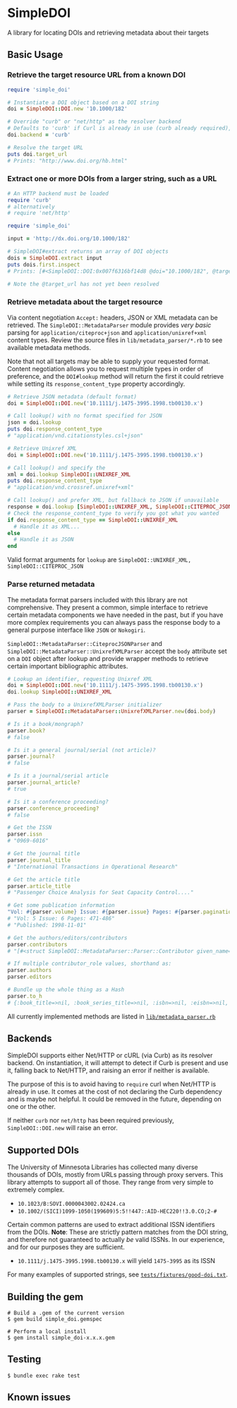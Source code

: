# SimpleDOI
A library for locating DOIs and retrieving metadata about their targets

## Basic Usage
### Retrieve the target resource URL from a known DOI

```ruby
require 'simple_doi'

# Instantiate a DOI object based on a DOI string
doi = SimpleDOI::DOI.new '10.1000/182'

# Override "curb" or "net/http" as the resolver backend
# Defaults to 'curb' if Curl is already in use (curb already required), otherwise Net/HTTP
doi.backend = 'curb'

# Resolve the target URL
puts doi.target_url
# Prints: "http://www.doi.org/hb.html"
```

### Extract one or more DOIs from a larger string, such as a URL
```ruby
# An HTTP backend must be loaded
require 'curb'
# alternatively
# require 'net/http'

require 'simple_doi'

input = 'http://dx.doi.org/10.1000/182'

# SimpleDOI#extract returns an array of DOI objects
dois = SimpleDOI.extract input
puts dois.first.inspect
# Prints: [#<SimpleDOI::DOI:0x007f6316bf14d8 @doi="10.1000/182", @target_url=nil, @backend=curb>]

# Note the @target_url has not yet been resolved
```

### Retrieve metadata about the target resource
Via content negotiation `Accept:` headers, JSON or XML metadata can be
retrieved.  The `SimpleDOI::MetadataParser` module provides _very basic_ parsing
for `application/citeproc+json` and `application/unixref+xml` content types.
Review the source files in `lib/metadata_parser/*.rb` to see available metadata
methods.

Note that not all targets may be able to supply your requested format. Content
negotiation allows you to request multiple types in order of preference, and the
`DOI#lookup` method will return the first it could retrieve while setting its
`response_content_type` property accordingly.

```ruby
# Retrieve JSON metadata (default format)
doi = SimpleDOI::DOI.new('10.1111/j.1475-3995.1998.tb00130.x')

# Call lookup() with no format specified for JSON
json = doi.lookup
puts doi.response_content_type
# "application/vnd.citationstyles.csl+json"

# Retrieve Unixref XML
doi = SimpleDOI::DOI.new('10.1111/j.1475-3995.1998.tb00130.x')

# Call lookup() and specify the
xml = doi.lookup SimpleDOI::UNIXREF_XML
puts doi.response_content_type
# "application/vnd.crossref.unixref+xml"

# Call lookup() and prefer XML, but fallback to JSON if unavailable
response = doi.lookup [SimpleDOI::UNIXREF_XML, SimpleDOI::CITEPROC_JSON]
# Check the response_content_type to verify you got what you wanted
if doi.response_content_type == SimpleDOI::UNIXREF_XML
  # Handle it as XML...
else
  # Handle it as JSON
end

```

Valid format arguments for `lookup` are `SimpleDOI::UNIXREF_XML,
SimpleDOI::CITEPROC_JSON`

### Parse returned metadata
The metadata format parsers included with this library are not comprehensive.
They present a common, simple interface to retrieve certain metadata components
we have needed in the past, but if you have more complex requirements you can
always pass the response body to a general purpose interface like `JSON` or
`Nokogiri`.

`SimpleDOI::MetadataParser::CiteprocJSONParser` and
`SimpleDOI::MetadataParser::UnixrefXMLParser` accept the `body` attribute set on
a `DOI` object after lookup and provide wrapper methods to retrieve certain
important bibliographic attributes.

```ruby
# Lookup an identifier, requesting Unixref XML
doi = SimpleDOI::DOI.new('10.1111/j.1475-3995.1998.tb00130.x')
doi.lookup SimpleDOI::UNIXREF_XML

# Pass the body to a UnixrefXMLParser initializer
parser = SimpleDOI::MetadataParser::UnixrefXMLParser.new(doi.body)

# Is it a book/mongraph?
parser.book?
# false

# Is it a general journal/serial (not article)?
parser.journal?
# false

# Is it a journal/serial article
parser.journal_article?
# true

# Is it a conference proceeding?
parser.conference_proceeding?
# false

# Get the ISSN
parser.issn
# "0969-6016"

# Get the journal title
parser.journal_title
# "International Transactions in Operational Research"

# Get the article title
parser.article_title
# "Passenger Choice Analysis for Seat Capacity Control...."

# Get some publication information
"Vol: #{parser.volume} Issue: #{parser.issue} Pages: #{parser.pagination} Published: #{parser.publication_date}"
# "Vol: 5 Issue: 6 Pages: 471-486"
# "Published: 1998-11-01"

# Get the authors/editors/contributors
parser.contributors
# "[#<struct SimpleDOI::MetadataParser::Parser::Contributor given_name=\"S-E.\", surname=\"Andersson\", contributor_role=\"author\", sequence=1>]"

# If multiple contributor_role values, shorthand as:
parser.authors
parser.editors

# Bundle up the whole thing as a Hash
parser.to_h
# {:book_title=>nil, :book_series_title=>nil, :isbn=>nil, :eisbn=>nil, :journal_title=>"International Transactions in Operational Research", :journal_isoabbrev_title=>"Int Trans Operational Res", :issn=>"0969-6016", :eissn=>"1475-3995", :article_title=>"Passenger Choice Analysis for Seat Capacity Control: A Pilot Project in Scandinavian Airlines", :conference_title=>nil, :contributors=>[{:given_name=>"S-E.", :surname=>"Andersson", :contributor_role=>"author", :sequence=>1}], :doi=>"10.1111/j.1475-3995.1998.tb00130.x", :url=>"http://doi.wiley.com/10.1111/j.1475-3995.1998.tb00130.x", :publisher=>nil, :volume=>"5", :issue=>"6", :pagination=>"471-486", :publication_date=>#<Date: 1998-11-01 ((2451119j,0s,0n),+0s,2299161j)>}
```

All currently implemented methods are listed in
[`lib/metadata_parser.rb`](lib/metadata_parser.rb)

## Backends
SimpleDOI supports either Net/HTTP or cURL (via Curb) as its resolver backend.
On instantiation, it will attempt to detect if Curb is present and use it,
falling back to Net/HTTP, and raising an error if neither is available.

The purpose of this is to avoid having to `require` curl when Net/HTTP is
already in use. It comes at the cost of not declaring the Curb dependency and is
maybe not helpful. It could be removed in the future, depending on one or the
other.

If neither `curb` nor `net/http` has been required previously,
`SimpleDOI::DOI.new` will raise an error.

## Supported DOIs
The University of Minnesota Libraries has collected many diverse thousands of
DOIs, mostly from URLs passing through proxy servers. This library attempts to
support all of those. They range from very simple to extremely complex.

- `10.1023/B:SOVI.0000043002.02424.ca`
- `10.1002/(SICI)1099-1050(199609)5:5!!447::AID-HEC220!!3.0.CO;2-#`

Certain common patterns are used to extract additional ISSN identifiers
from the DOIs. **Note**: These are strictly pattern matches from the DOI string,
and therefore not guaranteed to actually _be_ valid ISSNs. In our experience,
and for our purposes they are sufficient.

- `10.1111/j.1475-3995.1998.tb00130.x` will yield `1475-3995` as its ISSN

For many examples of supported strings, see
[`tests/fixtures/good-doi.txt`](tests/fixtures/good-doi.txt).

## Building the gem
```shell
# Build a .gem of the current version
$ gem build simple_doi.gemspec

# Perform a local install
$ gem install simple_doi-x.x.x.gem
```

## Testing
```shell
$ bundle exec rake test
```

## Known issues
